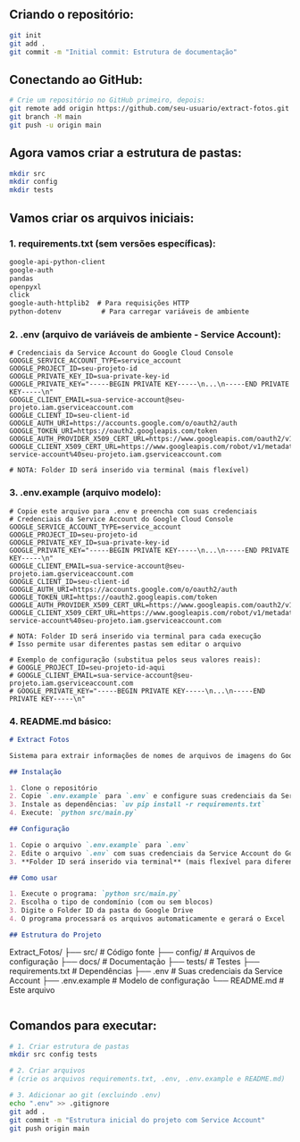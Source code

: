 ## **Criando o repositório:**

```bash
git init
git add .
git commit -m "Initial commit: Estrutura de documentação"
```

## **Conectando ao GitHub:**

```bash
# Crie um repositório no GitHub primeiro, depois:
git remote add origin https://github.com/seu-usuario/extract-fotos.git
git branch -M main
git push -u origin main
```

## **Agora vamos criar a estrutura de pastas:**

```bash
mkdir src
mkdir config
mkdir tests
```

## **Vamos criar os arquivos iniciais:**

### **1. requirements.txt (sem versões específicas):**
```txt
google-api-python-client
google-auth
pandas
openpyxl
click
google-auth-httplib2  # Para requisições HTTP
python-dotenv          # Para carregar variáveis de ambiente
```

### **2. .env (arquivo de variáveis de ambiente - Service Account):**
```env
# Credenciais da Service Account do Google Cloud Console
GOOGLE_SERVICE_ACCOUNT_TYPE=service_account
GOOGLE_PROJECT_ID=seu-projeto-id
GOOGLE_PRIVATE_KEY_ID=sua-private-key-id
GOOGLE_PRIVATE_KEY="-----BEGIN PRIVATE KEY-----\n...\n-----END PRIVATE KEY-----\n"
GOOGLE_CLIENT_EMAIL=sua-service-account@seu-projeto.iam.gserviceaccount.com
GOOGLE_CLIENT_ID=seu-client-id
GOOGLE_AUTH_URI=https://accounts.google.com/o/oauth2/auth
GOOGLE_TOKEN_URI=https://oauth2.googleapis.com/token
GOOGLE_AUTH_PROVIDER_X509_CERT_URL=https://www.googleapis.com/oauth2/v1/certs
GOOGLE_CLIENT_X509_CERT_URL=https://www.googleapis.com/robot/v1/metadata/x509/sua-service-account%40seu-projeto.iam.gserviceaccount.com

# NOTA: Folder ID será inserido via terminal (mais flexível)
```

### **3. .env.example (arquivo modelo):**
```env
# Copie este arquivo para .env e preencha com suas credenciais
# Credenciais da Service Account do Google Cloud Console
GOOGLE_SERVICE_ACCOUNT_TYPE=service_account
GOOGLE_PROJECT_ID=seu-projeto-id
GOOGLE_PRIVATE_KEY_ID=sua-private-key-id
GOOGLE_PRIVATE_KEY="-----BEGIN PRIVATE KEY-----\n...\n-----END PRIVATE KEY-----\n"
GOOGLE_CLIENT_EMAIL=sua-service-account@seu-projeto.iam.gserviceaccount.com
GOOGLE_CLIENT_ID=seu-client-id
GOOGLE_AUTH_URI=https://accounts.google.com/o/oauth2/auth
GOOGLE_TOKEN_URI=https://oauth2.googleapis.com/token
GOOGLE_AUTH_PROVIDER_X509_CERT_URL=https://www.googleapis.com/oauth2/v1/certs
GOOGLE_CLIENT_X509_CERT_URL=https://www.googleapis.com/robot/v1/metadata/x509/sua-service-account%40seu-projeto.iam.gserviceaccount.com

# NOTA: Folder ID será inserido via terminal para cada execução
# Isso permite usar diferentes pastas sem editar o arquivo

# Exemplo de configuração (substitua pelos seus valores reais):
# GOOGLE_PROJECT_ID=seu-projeto-id-aqui
# GOOGLE_CLIENT_EMAIL=sua-service-account@seu-projeto.iam.gserviceaccount.com
# GOOGLE_PRIVATE_KEY="-----BEGIN PRIVATE KEY-----\n...\n-----END PRIVATE KEY-----\n"
```

### **4. README.md básico:**
```markdown
# Extract Fotos

Sistema para extrair informações de nomes de arquivos de imagens do Google Drive e organizá-las em planilhas Excel.

## Instalação

1. Clone o repositório
2. Copie `.env.example` para `.env` e configure suas credenciais da Service Account
3. Instale as dependências: `uv pip install -r requirements.txt`
4. Execute: `python src/main.py`

## Configuração

1. Copie o arquivo `.env.example` para `.env`
2. Edite o arquivo `.env` com suas credenciais da Service Account do Google Drive
3. **Folder ID será inserido via terminal** (mais flexível para diferentes condomínios)

## Como usar

1. Execute o programa: `python src/main.py`
2. Escolha o tipo de condomínio (com ou sem blocos)
3. Digite o Folder ID da pasta do Google Drive
4. O programa processará os arquivos automaticamente e gerará o Excel

## Estrutura do Projeto

```
Extract_Fotos/
├── src/                    # Código fonte
├── config/                 # Arquivos de configuração
├── docs/                   # Documentação
├── tests/                  # Testes
├── requirements.txt        # Dependências
├── .env                    # Suas credenciais da Service Account
├── .env.example           # Modelo de configuração
└── README.md              # Este arquivo
```
```

## **Comandos para executar:**

```bash
# 1. Criar estrutura de pastas
mkdir src config tests

# 2. Criar arquivos
# (crie os arquivos requirements.txt, .env, .env.example e README.md)

# 3. Adicionar ao git (excluindo .env)
echo ".env" >> .gitignore
git add .
git commit -m "Estrutura inicial do projeto com Service Account"
git push origin main
```